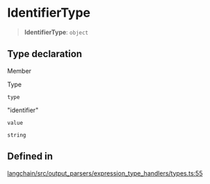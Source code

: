 IdentifierType
==============

> **IdentifierType**: `object`

Type declaration[](#type-declaration "Direct link to Type declaration")
------------------------------------------------------------------------

Member

Type

`type`

"identifier"

`value`

`string`

Defined in[](#defined-in "Direct link to Defined in")
------------------------------------------------------

[langchain/src/output\_parsers/expression\_type\_handlers/types.ts:55](https://github.com/hwchase17/langchainjs/blob/1c1274d/langchain/src/output_parsers/expression_type_handlers/types.ts#L55)